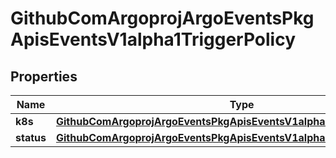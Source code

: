 

# GithubComArgoprojArgoEventsPkgApisEventsV1alpha1TriggerPolicy


## Properties

Name | Type | Description | Notes
------------ | ------------- | ------------- | -------------
**k8s** | [**GithubComArgoprojArgoEventsPkgApisEventsV1alpha1K8SResourcePolicy**](GithubComArgoprojArgoEventsPkgApisEventsV1alpha1K8SResourcePolicy.md) |  |  [optional]
**status** | [**GithubComArgoprojArgoEventsPkgApisEventsV1alpha1StatusPolicy**](GithubComArgoprojArgoEventsPkgApisEventsV1alpha1StatusPolicy.md) |  |  [optional]



